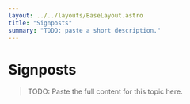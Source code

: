 ```yaml
---
layout: ../../layouts/BaseLayout.astro
title: "Signposts"
summary: "TODO: paste a short description."
---
```


# Signposts

> TODO: Paste the full content for this topic here.
